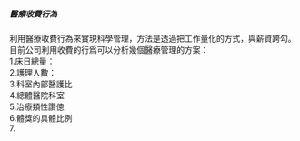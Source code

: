  ##### 醫療收費行為
 
 利用醫療收費行為來實現科學管理，方法是透過把工作量化的方式，與薪資跨勾。  
 目前公司利用收費的行爲可以分析幾個醫療管理的方案：   
 1.床日總量：   
 2.護理人數：   
 3.科室內部醫護比    
 4.總體醫院科室   
 5.治療類性讚傯   
 6.體獎的具體比例  
 7.
 
